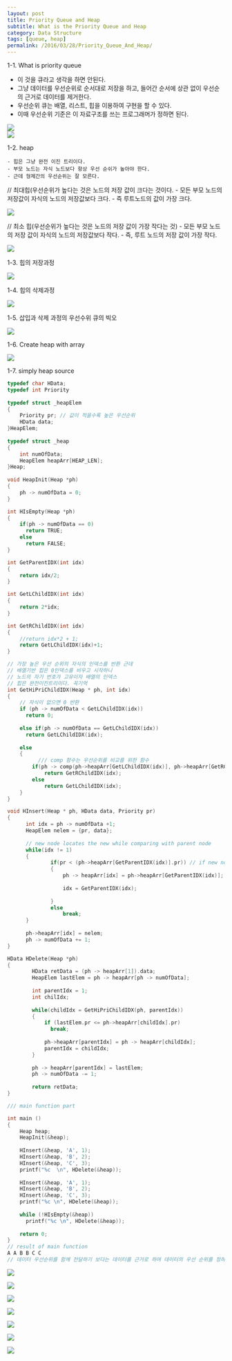 ```yaml
---
layout: post
title: Priority Queue and Heap
subtitle: What is the Priority Queue and Heap
category: Data Structure
tags: [queue, heap]
permalink: /2016/03/28/Priority_Queue_And_Heap/
---
```


1-1. What is priority queue

  - 이 것을 큐라고 생각을 하면 안된다. 
  - 그냥 데이터를 우선순위로 순서대로 저장을 하고, 들어간 순서에 상관 없이 우선순의 근거로 데이터를 제거한다.
  - 우선순위 큐는 배열, 리스트, 힙을 이용하여 구현을 할 수 있다. 
  - 이때 우선순위 기준은 이 자료구조를 쓰는 프로그래머가 정하면 된다. 
  
![](/img/Image/DataStructure/2016-03-28-Priority_Queue_And_Heap/PriorityQueue.png)  
![](/img/Image/DataStructure/2016-03-28-Priority_Queue_And_Heap/PriorityQueue1.png)  
  
1-2. heap

    - 힙은 그냥 완전 이진 트리이다. 
    - 부모 노드는 자식 노드보다 항상 우선 순쉬가 높아야 한다.
    - 근데 형제간의 우선순위는 잘 모른다. 
    
  //  최대힙(우선순위가 높다는 것은 노드의 저장 값이 크다는 것이다. 
      - 모든 부모 노드의 저장값이 자식의 노드의 저장값보다 크다. 
      - 즉 루트노드의 값이 가장 크다. 
  
 ![](/img/Image/DataStructure/2016-03-28-Priority_Queue_And_Heap/PriorityQueue2.png) 
  
  
  // 최소 힙(우선순위가 높다는 것은 노드의 저장 값이 가장 작다는 것)
      - 모든 부모 노드의 저장 값이 자식의 노드의 저장값보다 작다.
      - 즉, 루트 노드의 저장 값이 가장 작다. 
  
  ![](/img/Image/DataStructure/2016-03-28-Priority_Queue_And_Heap/PriorityQueue3.png) 
  
  
 1-3. 힙의 저장과정
  
   ![](/img/Image/DataStructure/2016-03-28-Priority_Queue_And_Heap/PriorityQueue4.png)
  
 1-4. 힙의 삭제과정
 
  ![](/img/Image/DataStructure/2016-03-28-Priority_Queue_And_Heap/PriorityQueue5.png)
  
 1-5. 삽입과 삭제 과정의 우선수위 큐의 빅오 
 
  ![](/img/Image/DataStructure/2016-03-28-Priority_Queue_And_Heap/PriorityQueue6.png)
  
 1-6. Create heap with array
 
 ![](/img/Image/DataStructure/2016-03-28-Priority_Queue_And_Heap/PriorityQueue7.png)
 
 1-7. simply heap source
 
```c
typedef char HData;
typedef int Priority
 
typedef struct _heapElem
{
    Priority pr; // 값이 적을수록 높은 우선순위
    HData data;
}HeapElem;
 
typedef struct _heap
{
    int numOfData;
    HeapElem heapArr[HEAP_LEN];
}Heap;
 
void HeapInit(Heap *ph)
{
    ph -> numOfData = 0;
}

int HIsEmpty(Heap *ph)
{
    if(ph -> numOfData == 0)
      return TRUE;
    else 
      return FALSE;
}

int GetParentIDX(int idx)
{
    return idx/2;
}

int GetLChildIDX(int idx)
{
    return 2*idx;
}

int GetRChildIDX(int idx)
{
    //return idx*2 + 1;
    return GetLChildIDX(idx)+1;
}

// 가장 높은 우선 순위의 자식의 인덱스를 반환 근데 
// 배열기반 힙은 0인덱스를 비우고 시작하니 
// 노드의 자기 번호가 고유이자 배열의 인덱스
// 힙은 완전이진트리이다. 꼭기억
int GetHiPriChildIDX(Heap * ph, int idx)
{
    // 자식이 없으면 0 반환
    if (ph -> numOfData < GetLChildIDX(idx))
      return 0;
      
    else if(ph -> numOfData == GetLChildIDX(idx))
      return GetLChildIDX(idx);
      
    else 
    {
          /// comp 함수는 우선순위를 비교를 위한 함수
        if(ph -> comp(ph->heapArr[GetLChildIDX(idx)], ph->heapArr[GetRChildIDX(idx)] < 0)
            return GetRChildIDX(idx);
        else
            return GetLChildIDX(idx);
    }
}

void HInsert(Heap * ph, HData data, Priority pr)
{
      int idx = ph -> numOfData +1;
      HeapElem nelem = {pr, data};
      
      // new node locates the new while comparing with parent node
      while(idx != 1)
      {
              if(pr < (ph->heapArr[GetParentIDX(idx)].pr)) // if new node is up
              {
                  ph -> heapArr[idx] = ph->heapArr[GetParentIDX(idx)];
                  
                  idx = GetParentIDX(idx);
              
              }
              else 
                  break;
      }
      
      ph->heapArr[idx] = nelem;
      ph -> numOfData += 1;
}

HData HDelete(Heap *ph)
{
        HData retData = (ph -> heapArr[1]).data;
        HeapElem lastElem = ph -> heapArr[ph -> numOfData];
        
        int parentIdx = 1;
        int chilIdx;
        
        while(childIdx = GetHiPriChildIDX(ph, parentIdx))
        {
            if (lastElem.pr <= ph->heapArr[childIdx].pr)
              break;
              
            ph->heapArr[parentIdx] = ph -> heapArr[childIdx];
            parentIdx = childIdx;
        }
        
        ph -> heapArr[parentIdx] = lastElem;
        ph -> numOfData -= 1;
        
        return retData;
}

/// main function part

int main ()
{
    Heap heap;
    HeapInit(&heap);
    
    HInsert(&heap, 'A', 1);
    HInsert(&heap, 'B', 2);
    HInsert(&heap, 'C', 3);
    printf("%c  \n", HDelete(&heap));
    
    HInsert(&heap, 'A', 1);
    HInsert(&heap, 'B', 2);
    HInsert(&heap, 'C', 3);
    printf("%c \n", HDelete(&heap));
    
    while (!HIsEmpty(&heap))
      printf("%c \n", HDelete(&heap));
      
    return 0;
}
// result of main function
A A B B C C
// 데이터 우선순위를 함께 전달하기 보다는 데이터를 근거로 하여 데이터의 우선 순위를 정하는 방식이 더욱 좋을 수도 있다. 
```
![](/img/Image/DataStructure/2016-03-28-Priority_Queue_And_Heap/PriorityQueue8.png)

![](/img/Image/DataStructure/2016-03-28-Priority_Queue_And_Heap/PriorityQueue9.png)

![](/img/Image/DataStructure/2016-03-28-Priority_Queue_And_Heap/PriorityQueue10.png)

![](/img/Image/DataStructure/2016-03-28-Priority_Queue_And_Heap/PriorityQueue11.png)

![](/img/Image/DataStructure/2016-03-28-Priority_Queue_And_Heap/PriorityQueue12.png)

![](/img/Image/DataStructure/2016-03-28-Priority_Queue_And_Heap/PriorityQueue13.png)

![](/img/Image/DataStructure/2016-03-28-Priority_Queue_And_Heap/PriorityQueue14.png)

